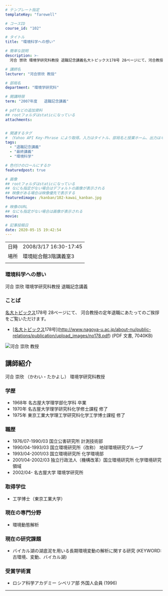 ```yaml
---
# テンプレート指定
templateKey: "farewell"

# コースID
course_id: "102"

# タイトル
title: "環境科学への想い"

# 簡単な説明
description: >-
  河合 崇欣 環境学研究科教授 退職記念講義名大トピックス178号 28ページにて、河合教授の定年退職にあたってのご挨拶をご覧いただけます。* [名大トピックス178号](http://www.nagoya-u.ac.jp/about-nu/public-relations/publication/upload_images/no178.pdf) (PDF 文書, 7040KB) ....

# 講師名
lecturer: "河合崇欣 教授"

# 部局名
department: "環境学研究科"

# 開講時限
term: "2007年度	退職記念講義"

# pdfなどの追加資料
## rootフォルダはstaticになっている
attachments:


# 関連するタグ
# （Yahoo API Key-Phrase により取得。入力はタイトル、部局名と授業ホーム、出力はキーフレーズ（tags））
tags:
  - "退職記念講義"
  - "最終講義"
  - "環境科学"

# 色付けのロールにするか
featuredpost: true

# 画像
## rootフォルダはstaticになっている
## なにも指定がない場合はデフォルトの画像が表示される
## 映像がある場合は映像優先で表示する
featuredimage: /kanban/102-kawai_kanban.jpg

# 映像のURL
## なにも指定がない場合は画像が表示される
movie: 

# 記事投稿日
date: 2020-05-15 19:42:54
---
```


|   |   |
|---|---|
| 日時 | 2008/3/17  16:30-17:45 |
| 場所 | 環境総合館3階講義室3 |
|   |   |


### 環境科学への想い

河合 崇欣 環境学研究科教授 退職記念講義

### ことば

[名大トピックス](http://www.nagoya-u.ac.jp/about-nu/public-relations/publication/topics-archive.html)178号 28ページにて、
河合教授の定年退職にあたってのご挨拶をご覧いただけます。

* [[名大トピックス](http://www.nagoya-u.ac.jp/about-nu/public-relations/publication/topics-archive.html)178号](http://www.nagoya-u.ac.jp/about-nu/public-relations/publication/upload_images/no178.pdf) (PDF 文書, 7040KB)


![河合 崇欣 教授](https://ocw.nagoya-u.jp/files/102/kawai_kao.jpg) 

## 講師紹介

河合 崇欣 （かわい・たかよし） 環境学研究科教授

### 学歴

* 1968年 名古屋大学理学部化学科 卒業
* 1970年 名古屋大学理学研究科化学修士課程 修了
* 1975年 東京工業大学理工学研究科化学工学博士課程 修了

### 職歴

* 1976/07-1990/03 国立公害研究所 計測技術部
* 1990/04-1993/03 国立環境研究所（改称） 地球環境研究グループ
* 1993/04-2001/03 国立環境研究所 化学環境部
* 2001/04-2002/03 独立行政法人（機構改革）国立環境研究所 化学環境研究領域
* 2002/04- 名古屋大学 環境学研究所

### 取得学位

* 工学博士（東京工業大学）

### 現在の専門分野

* 環境動態解析

### 現在の研究課題

* バイカル湖の湖底泥を用いる長期環境変動の解析に関する研究 (KEYWORD:古環境、変動、バイカル湖)

### 受賞学術賞

* ロシア科学アカデミー シベリア部 外国人会員 (1996)





-----
